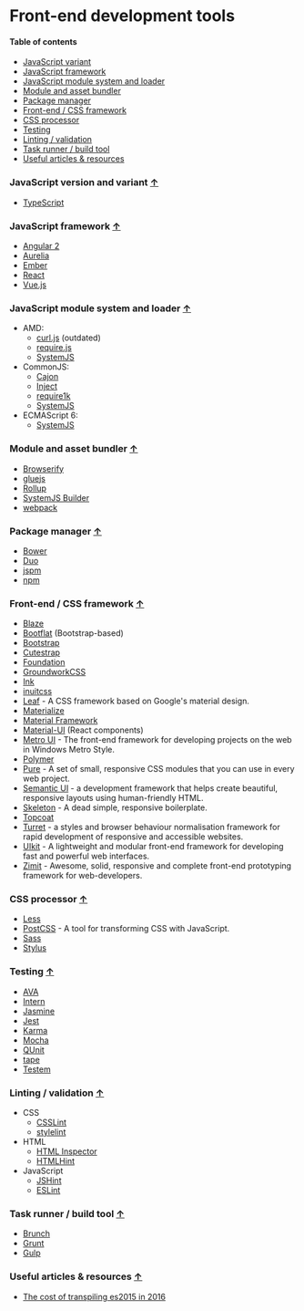 # Front-end development tools

#### Table of contents <a name="toc"></a>
* [JavaScript variant](#js-variant)
* [JavaScript framework](#js-framework)
* [JavaScript module system and loader](#loader)
* [Module and asset bundler](#bundler)
* [Package manager](#package-manager)
* [Front-end / CSS framework](#frontend-framework)
* [CSS processor](#css-processor)
* [Testing](#testing)
* [Linting / validation](#linting)
* [Task runner / build tool](#task-runner)
* [Useful articles & resources](#resources)

### JavaScript version and variant <a name="js-variant"></a> [&#x2191;](#toc)
* [TypeScript](http://www.typescriptlang.org/)

### JavaScript framework <a name="js-framework"></a> [&#x2191;](#toc)
* [Angular 2](https://angular.io/)
* [Aurelia](http://aurelia.io/)
* [Ember](http://emberjs.com/)
* [React](https://facebook.github.io/react/)
* [Vue.js](http://vuejs.org/)

### JavaScript module system and loader <a name="loader"></a> [&#x2191;](#toc)
* AMD:
  - [curl.js](https://github.com/cujojs/curl) (outdated)
  - [require.js](http://requirejs.org/)
  - [SystemJS](https://github.com/systemjs/systemjs)
* CommonJS:
  - [Cajon](https://github.com/requirejs/cajon)
  - [Inject](http://www.injectjs.com/)
  - [require1k](https://github.com/Stuk/require1k)
  - [SystemJS](https://github.com/systemjs/systemjs)
* ECMAScript 6:
  - [SystemJS](https://github.com/systemjs/systemjs)

### Module and asset bundler <a name="bundler"></a> [&#x2191;](#toc)
* [Browserify](http://browserify.org/)
* [gluejs](http://mixu.net/gluejs/)
* [Rollup](http://rollupjs.org/)
* [SystemJS Builder](https://github.com/systemjs/builder) 
* [webpack](http://webpack.github.io/)

### Package manager <a name="package-manager"></a> [&#x2191;](#toc)
* [Bower](https://bower.io/)
* [Duo](http://duojs.org/)
* [jspm](http://jspm.io/)
* [npm](https://www.npmjs.com/)

### Front-end / CSS framework <a name="frontend-framework"></a> [&#x2191;](#toc)
* [Blaze](http://blazecss.com/)
* [Bootflat](http://bootflat.github.io/) (Bootstrap-based)
* [Bootstrap](http://getbootstrap.com/)
* [Cutestrap](https://www.cutestrap.com/)
* [Foundation](http://foundation.zurb.com/)
* [GroundworkCSS](http://groundworkcss.github.io/)
* [Ink](http://ink.sapo.pt/)
* [inuitcss](https://github.com/inuitcss/getting-started)
* [Leaf](http://getleaf.com/) - A CSS framework based on Google's material design.
* [Materialize](http://materializecss.com/)
* [Material Framework](http://nt1m.github.io/material-framework/)
* [Material-UI](http://www.material-ui.com) (React components)
* [Metro UI](http://metroui.org.ua/) - The front-end framework for developing projects on the web in Windows Metro Style.
* [Polymer](http://www.polymer-project.org/)
* [Pure](http://purecss.io/) - A set of small, responsive CSS modules that you can use in every web project.
* [Semantic UI](http://semantic-ui.com/) - a development framework that helps create beautiful, responsive layouts using human-friendly HTML.
* [Skeleton](http://getskeleton.com/) - A dead simple, responsive boilerplate.
* [Topcoat](http://topcoat.io/)
* [Turret](http://turretcss.com/) - a styles and browser behaviour normalisation framework for rapid development of responsive and accessible websites.
* [UIkit](http://getuikit.com/) - A lightweight and modular front-end framework for developing fast and powerful web interfaces.
* [Zimit](http://firezenk.github.io/zimit/) - Awesome, solid, responsive and complete front-end prototyping framework for web-developers.

### CSS processor <a name="css-processor"></a> [&#x2191;](#toc)
* [Less](http://lesscss.org/)
* [PostCSS](http://postcss.org/) - A tool for transforming CSS with JavaScript.
* [Sass](http://sass-lang.com/)
* [Stylus](http://stylus-lang.com/)

### Testing <a name="testing"></a> [&#x2191;](#toc)
* [AVA](https://github.com/avajs/ava)
* [Intern](http://theintern.github.io/)
* [Jasmine](http://jasmine.github.io/)
* [Jest](http://facebook.github.io/jest/)
* [Karma](http://karma-runner.github.io/)
* [Mocha](http://mochajs.org/)
* [QUnit](http://qunitjs.com/)
* [tape](https://github.com/substack/tape)
* [Testem](https://github.com/testem/testem)

### Linting / validation <a name="linting"></a> [&#x2191;](#toc)
* CSS
  - [CSSLint](https://github.com/CSSLint/csslint)
  - [stylelint](http://stylelint.io/)
* HTML
  - [HTML Inspector](https://github.com/philipwalton/html-inspector)
  - [HTMLHint](http://htmlhint.com/)
* JavaScript
  - [JSHint](www.jshint.com)
  - [ESLint](http://eslint.org/)

### Task runner / build tool <a name="task-runner"></a> [&#x2191;](#toc)
* [Brunch](http://brunch.io/)
* [Grunt](http://gruntjs.com/)
* [Gulp](http://gulpjs.com/)

### Useful articles & resources <a name="resources"></a> [&#x2191;](#toc)
* [The cost of transpiling es2015 in 2016](https://github.com/samccone/The-cost-of-transpiling-es2015-in-2016)
